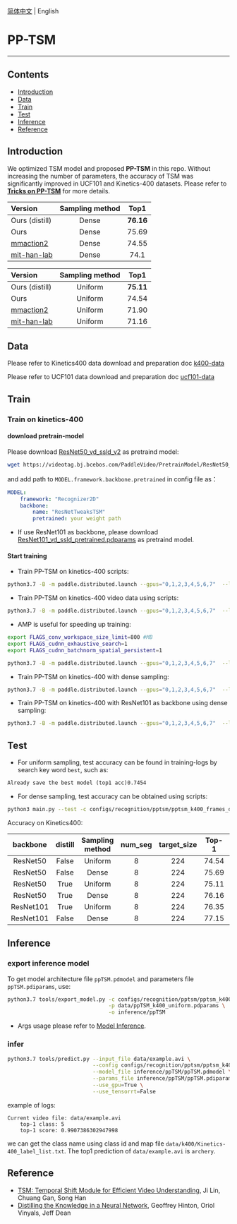 [简体中文](../../../zh-CN/model_zoo/recognition/pp-tsm.md) | English

# PP-TSM

---
## Contents

- [Introduction](#Introduction)
- [Data](#Data)
- [Train](#Train)
- [Test](#Test)
- [Inference](#Inference)
- [Reference](#Reference)

## Introduction

We optimized TSM model and proposed **PP-TSM** in this repo. Without increasing the number of parameters, the accuracy of TSM was significantly improved in UCF101 and Kinetics-400 datasets. Please refer to [**Tricks on PP-TSM**](https://zhuanlan.zhihu.com/p/382134297) for more details.

| Version | Sampling method | Top1 |
| :------ | :----------: | :----: |
| Ours (distill) | Dense | **76.16** |
| Ours | Dense | 75.69 |
| [mmaction2](https://github.com/open-mmlab/mmaction2/blob/master/configs/recognition/tsm/README.md) | Dense | 74.55 |
| [mit-han-lab](https://github.com/mit-han-lab/temporal-shift-module) | Dense | 74.1 |


| Version | Sampling method | Top1 |
| :------ | :----------: | :----: |
| Ours (distill) | Uniform | **75.11** |
| Ours | Uniform | 74.54 |
| [mmaction2](https://github.com/open-mmlab/mmaction2/blob/master/configs/recognition/tsm/README.md) |  Uniform | 71.90 |
| [mit-han-lab](https://github.com/mit-han-lab/temporal-shift-module)  | Uniform | 71.16 |


## Data

Please refer to Kinetics400 data download and preparation doc [k400-data](../../dataset/K400.md)

Please refer to UCF101 data download and preparation doc [ucf101-data](../../dataset/ucf101.md)


## Train

### Train on kinetics-400

#### download pretrain-model

Please download [ResNet50_vd_ssld_v2](https://videotag.bj.bcebos.com/PaddleVideo/PretrainModel/ResNet50_vd_ssld_v2_pretrained.pdparams) as pretraind model:

```bash
wget https://videotag.bj.bcebos.com/PaddleVideo/PretrainModel/ResNet50_vd_ssld_v2_pretrained.pdparams
```

and add path to `MODEL.framework.backbone.pretrained` in config file as：

```yaml
MODEL:
    framework: "Recognizer2D"
    backbone:
        name: "ResNetTweaksTSM"
        pretrained: your weight path
```

- If use ResNet101 as backbone, please download [ResNet101_vd_ssld_pretrained.pdparams](https://videotag.bj.bcebos.com/PaddleVideo-release2.2/ResNet101_vd_ssld_pretrained.pdparams) as pretraind model.

#### Start training

- Train PP-TSM on kinetics-400 scripts:

```bash
python3.7 -B -m paddle.distributed.launch --gpus="0,1,2,3,4,5,6,7"  --log_dir=log_pptsm  main.py  --validate -c configs/recognition/pptsm/pptsm_k400_frames_uniform.yaml
```

- Train PP-TSM on kinetics-400 video data using scripts:

```bash
python3.7 -B -m paddle.distributed.launch --gpus="0,1,2,3,4,5,6,7"  --log_dir=log_pptsm  main.py  --validate -c configs/recognition/pptsm/pptsm_k400_videos_uniform.yaml
```

- AMP is useful for speeding up training:

```bash
export FLAGS_conv_workspace_size_limit=800 #MB
export FLAGS_cudnn_exhaustive_search=1
export FLAGS_cudnn_batchnorm_spatial_persistent=1

python3.7 -B -m paddle.distributed.launch --gpus="0,1,2,3,4,5,6,7"  --log_dir=log_pptsm  main.py  --amp --validate -c configs/recognition/pptsm/pptsm_k400_frames_uniform.yaml
```

- Train PP-TSM on kinetics-400 with dense sampling:

```bash
python3.7 -B -m paddle.distributed.launch --gpus="0,1,2,3,4,5,6,7"  --log_dir=log_pptsm  main.py  --validate -c configs/recognition/pptsm/pptsm_k400_frames_dense.yaml
```

- Train PP-TSM on kinetics-400 with ResNet101 as backbone using dense sampling:

```bash
python3.7 -B -m paddle.distributed.launch --gpus="0,1,2,3,4,5,6,7"  --log_dir=log_pptsm  main.py  --validate -c configs/recognition/pptsm/pptsm_k400_frames_dense_r101.yaml
```


## Test

- For uniform sampling, test accuracy can be found in training-logs by search key word `best`, such as:

```txt
Already save the best model (top1 acc)0.7454
```

- For dense sampling, test accuracy can be obtained using scripts:

```bash
python3 main.py --test -c configs/recognition/pptsm/pptsm_k400_frames_dense.yaml -w output/ppTSM/ppTSM_best.pdparams
```


Accuracy on Kinetics400:

| backbone | distill | Sampling method | num_seg | target_size | Top-1 | checkpoints |
| :------: | :----------: | :----: | :----: | :----: | :----: | :---- |
| ResNet50 | False | Uniform | 8 | 224 | 74.54 | [ppTSM_k400_uniform.pdparams](https://videotag.bj.bcebos.com/PaddleVideo-release2.1/PPTSM/ppTSM_k400_uniform.pdparams) |
| ResNet50 | False | Dense | 8 | 224 | 75.69 | [ppTSM_k400_dense.pdparams](https://videotag.bj.bcebos.com/PaddleVideo-release2.1/PPTSM/ppTSM_k400_dense.pdparams) |
| ResNet50 | True | Uniform | 8 | 224 | 75.11 | [ppTSM_k400_uniform_distill.pdparams](https://videotag.bj.bcebos.com/PaddleVideo-release2.1/PPTSM/ppTSM_k400_uniform_distill.pdparams) |
| ResNet50 | True | Dense | 8 | 224 | 76.16 | [ppTSM_k400_dense_distill.pdparams](https://videotag.bj.bcebos.com/PaddleVideo-release2.1/PPTSM/ppTSM_k400_dense_distill.pdparams) |
| ResNet101 | True | Uniform | 8 | 224 | 76.35 | [ppTSM_k400_uniform_distill_r101.pdparams](https://videotag.bj.bcebos.com/PaddleVideo-release2.2/ppTSM_k400_uniform_distill_r101.pdparams) |
| ResNet101 | False | Dense | 8 | 224 | 77.15 | [ppTSM_k400_dense_r101.pdparams](https://videotag.bj.bcebos.com/PaddleVideo-release2.2/ppTSM_k400_dense_r101.pdparams) |

## Inference

### export inference model

 To get model architecture file `ppTSM.pdmodel` and parameters file `ppTSM.pdiparams`, use:

```bash
python3.7 tools/export_model.py -c configs/recognition/pptsm/pptsm_k400_frames_uniform.yaml \
                                -p data/ppTSM_k400_uniform.pdparams \
                                -o inference/ppTSM
```

- Args usage please refer to [Model Inference](https://github.com/PaddlePaddle/PaddleVideo/blob/release/2.0/docs/zh-CN/start.md#2-%E6%A8%A1%E5%9E%8B%E6%8E%A8%E7%90%86).

### infer

```bash
python3.7 tools/predict.py --input_file data/example.avi \
                           --config configs/recognition/pptsm/pptsm_k400_frames_uniform.yaml \
                           --model_file inference/ppTSM/ppTSM.pdmodel \
                           --params_file inference/ppTSM/ppTSM.pdiparams \
                           --use_gpu=True \
                           --use_tensorrt=False
```

example of logs:

```
Current video file: data/example.avi
	top-1 class: 5
	top-1 score: 0.9907386302947998
```

we can get the class name using class id and map file `data/k400/Kinetics-400_label_list.txt`. The top1 prediction of `data/example.avi` is `archery`.

## Reference

- [TSM: Temporal Shift Module for Efficient Video Understanding](https://arxiv.org/pdf/1811.08383.pdf), Ji Lin, Chuang Gan, Song Han
- [Distilling the Knowledge in a Neural Network](https://arxiv.org/abs/1503.02531), Geoffrey Hinton, Oriol Vinyals, Jeff Dean
